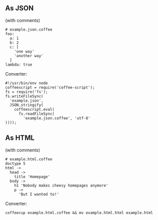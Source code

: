 As JSON
-------

(with comments)

    # example.json.coffee
    foo:
      a: 1
      b: 2
      c: [
        'one way'
        'another way'
      ]
    lambda: true

Converter:

    #!/usr/bin/env node
    coffeescript = require('coffee-script');
    fs = require('fs');
    fs.writeFileSync(
      'example.json',
      JSON.stringify(
        coffeescript.eval(
          fs.readFileSync(
            'example.json.coffee', 'utf-8'
    ))));
    
As HTML
-------

(with comments)

    # example.html.coffee
    doctype 5
    html ->
      head ->
        title 'Homepage'
      body ->
        h1 'Nobody makes cheesy homepages anymore'
        p ->
          'But I wanted to!'
          
Converter:

    coffeecup example.html.coffee && mv example.html.html example.html
